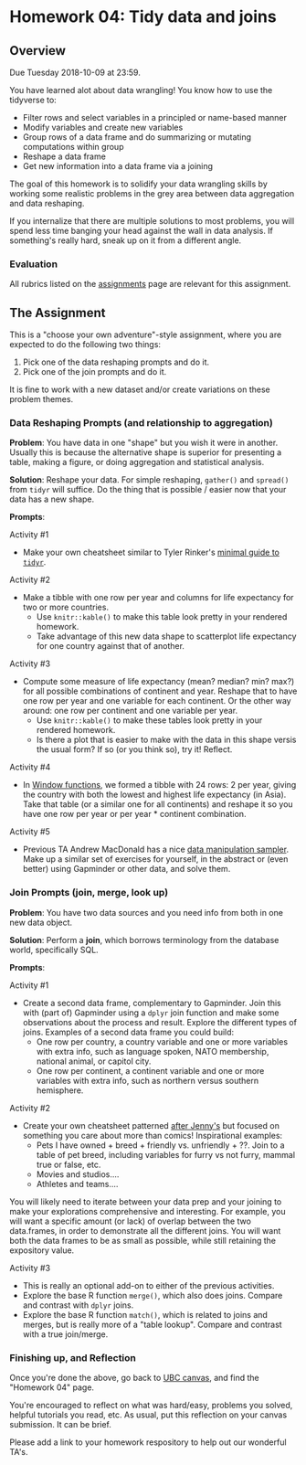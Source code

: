 # Homework 04: Tidy data and joins

## Overview

Due Tuesday 2018-10-09 at 23:59.

You have learned alot about data wrangling! You know how to use the tidyverse to:

* Filter rows and select variables in a principled or name-based manner
* Modify variables and create new variables
* Group rows of a data frame and do summarizing or mutating computations within group
* Reshape a data frame
* Get new information into a data frame via a joining

The goal of this homework is to solidify your data wrangling skills by working some realistic problems in the grey area between data aggregation and data reshaping.

If you internalize that there are multiple solutions to most problems, you will spend less time banging your head against the wall in data analysis. If something's really hard, sneak up on it from a different angle.

### Evaluation

All rubrics listed on the [assignments](http://stat545.com/Classroom/assignments/) page are relevant for this assignment.

## The Assignment

This is a "choose your own adventure"-style assignment, where you are expected to do the following two things:

1. Pick one of the data reshaping prompts and do it.
2. Pick one of the join prompts and do it.

It is fine to work with a new dataset and/or create variations on these problem themes.

### Data Reshaping Prompts (and relationship to aggregation)

__Problem__: You have data in one "shape" but you wish it were in another. Usually this is because the alternative shape is superior for presenting a table, making a figure, or doing aggregation and statistical analysis.

__Solution__: Reshape your data. For simple reshaping, `gather()` and `spread()` from `tidyr` will suffice. Do the thing that is possible / easier now that your data has a new shape.

__Prompts__:

Activity #1

* Make your own cheatsheet similar to Tyler Rinker's [minimal guide to `tidyr`](https://github.com/trinker/tidyr_in_a_nutshell).

Activity #2

* Make a tibble with one row per year and columns for life expectancy for two or more countries.
    - Use `knitr::kable()` to make this table look pretty in your rendered homework.
    - Take advantage of this new data shape to scatterplot life expectancy for one country against that of another.

Activity #3

* Compute some measure of life expectancy (mean? median? min? max?) for all possible combinations of continent and year. Reshape that to have one row per year and one variable for each continent. Or the other way around: one row per continent and one variable per year.
    - Use `knitr::kable()` to make these tables look pretty in your rendered homework.
    - Is there a plot that is easier to make with the data in this shape versis the usual form? If so (or you think so), try it! Reflect.

Activity #4

* In [Window functions](http://stat545.com/block010_dplyr-end-single-table.html#window-functions), we formed a tibble with 24 rows: 2 per year, giving the country with both the lowest and highest life expectancy (in Asia). Take that table (or a similar one for all continents) and reshape it so you have one row per year or per year * continent combination.

Activity #5

* Previous TA Andrew MacDonald has a nice [data manipulation sampler](https://gist.github.com/aammd/11386424). Make up a similar set of exercises for yourself, in the abstract or (even better) using Gapminder or other data, and solve them.

### Join Prompts (join, merge, look up)

__Problem__: You have two data sources and you need info from both in one new data object.

__Solution__: Perform a __join__, which borrows terminology from the database world, specifically SQL.

__Prompts__:

Activity #1

* Create a second data frame, complementary to Gapminder. Join this with (part of) Gapminder using a `dplyr` join function and make some observations about the process and result. Explore the different types of joins. Examples of a second data frame you could build:
    - One row per country, a country variable and one or more variables with extra info, such as language spoken, NATO membership, national animal, or capitol city.
    - One row per continent, a continent variable and one or more variables with extra info, such as northern versus southern hemisphere.

Activity #2

* Create your own cheatsheet patterned [after Jenny's](http://stat545.com/bit001_dplyr-cheatsheet.html) but focused on something you care about more than comics! Inspirational examples:
    - Pets I have owned + breed + friendly vs. unfriendly + ??. Join to a table of pet breed, including variables for furry vs not furry, mammal true or false, etc.
    - Movies and studios....
    - Athletes and teams....

You will likely need to iterate between your data prep and your joining to make your explorations comprehensive and interesting. For example, you will want a specific amount (or lack) of overlap between the two data.frames, in order to demonstrate all the different joins. You will want both the data frames to be as small as possible, while still retaining the expository value.

Activity #3

* This is really an optional add-on to either of the previous activities.
* Explore the base R function `merge()`, which also does joins. Compare and contrast with `dplyr` joins.
* Explore the base R function `match()`, which is related to joins and merges, but is really more of a "table lookup". Compare and contrast with a true join/merge.

### Finishing up, and Reflection

Once you're done the above, go back to [UBC canvas](https://canvas.ubc.ca/), and find the "Homework 04" page.

You're encouraged to reflect on what was hard/easy, problems you solved, helpful tutorials you read, etc. As usual, put this reflection on your canvas submission. It can be brief.

Please add a link to your homework respository to help out our wonderful TA's.
